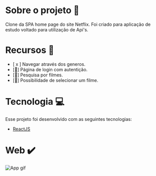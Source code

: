 # Sobre o projeto :book:

Clone da SPA home page do site Netflix. Foi criado para aplicação de estudo voltado para utilização de Api's.


# Recursos :pencil:
- [ x ] Navegar através dos generos.
- [🚧] Página de login com autentição.
- [🚧] Pesquisa por filmes.
- [🚧] Possibilidade de selecionar um filme.


# Tecnologia 💻
Esse projeto foi desenvolvido com as seguintes tecnologias:
- [ReactJS](https://pt-br.reactjs.org)


# Web ✔️
<img src="public/netflixclone.gif" alt="App gif"/>
